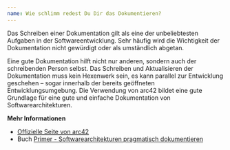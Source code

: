 ```yaml
---
name: Wie schlimm redest Du Dir das Dokumentieren?
---
```

Das Schreiben einer Dokumentation gilt als eine der unbeliebtesten Aufgaben in der Softwareentwicklung. Sehr häufig wird die Wichtigkeit der Dokumentation nicht gewürdigt oder als umständlich abgetan.

Eine gute Dokumentation hilft nicht nur anderen, sondern auch der schreibenden Person selbst. Das Schreiben und Aktualisieren der Dokumentation muss kein Hexenwerk sein, es kann parallel zur Entwicklung geschehen &ndash; sogar innerhalb der bereits geöffneten Entwicklungsumgebung. Die Verwendung von arc42 bildet eine gute Grundlage für eine gute und einfache Dokumentation von Softwarearchitekturen.

**Mehr Informationen**

* [Offizielle Seite von arc42](https://arc42.org/)
* Buch [Primer - Softwarearchitekturen pragmatisch dokumentieren](https://leanpub.com/arc42-primer)
